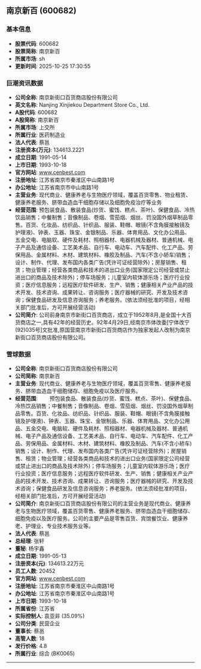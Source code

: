 ## 南京新百 (600682)

### 基本信息

- **股票代码**: 600682
- **股票简称**: 南京新百
- **所属市场**: sh
- **更新时间**: 2025-10-25 17:30:55

### 巨潮资讯数据

- **公司全称**: 南京新街口百货商店股份有限公司
- **英文名称**: Nanjing Xinjiekou Department Store Co., Ltd.
- **A股代码**: 600682
- **A股简称**: 南京新百
- **所属市场**: 上交所
- **所属行业**: 医药制造业
- **法人代表**: 蔡邕
- **注册资本(万元)**: 134613.2221
- **成立日期**: 1991-05-14
- **上市日期**: 1993-10-18
- **官方网站**: www.cenbest.com
- **注册地址**: 江苏省南京市秦淮区中山南路1号
- **办公地址**: 江苏省南京市中山南路1号
- **主营业务**: 现代商业、健康养老与生物医疗领域，覆盖百货零售、物业租赁、健康养老服务、脐带血造血干细胞存储以及细胞免疫治疗等业务
- **经营范围**: 预包装食品、散装食品(炒货、蜜饯、糕点、茶叶)、保健食品、冷热饮品销售；中餐制售；音像制品、卷烟、雪茄烟、烟丝、罚没国外烟草制品零售。百货、化妆品、纺织品、针织品、服装、鞋帽、眼镜(不含角膜接触镜及护理液)、钟表、玉器、珠宝、金银制品、乐器、体育用品、文化办公用品、五金交电、电脑软、硬件及耗材、照相器材、电器机械及器材、普通机械、电子产品及通信设备、工艺美术品、自行车、电动车、汽车配件、化工产品、劳保用品、金属材料、木材、建筑材料、橡胶及制品、汽车(不含小轿车)销售；设计、制作、代理、发布国内各类广告(凭许可证经营除外)；房屋销售、租赁；物业管理；经营各类商品和技术的进出口业务(国家限定公司经营或禁止进出口的商品及技术除外)；停车场服务；儿童室内软体游乐场；医疗行业投资；医疗信息服务；远程医疗软件研发、生产、销售；健康相关产业产品的技术开发、技术咨询、成果转让、咨询服务；医疗器械的研究、开发及技术咨询；保健食品研发及信息咨询服务；养老服务。(依法须经批准的项目，经相关部门批准后，方可开展经营活动)
- **公司简介**: 公司前身南京市新街口百货商店，成立于1952年8月,是全国十大百货商店之一,具有42年的经营历史。92年4月29日,经南京市体改委[宁体改宁(92)035号]文批准,原国营南京市新街口百货商店作为独家发起人改制为南京新街口百货商店股份有限公司。

### 雪球数据

- **公司全称**: 南京新街口百货商店股份有限公司
- **公司简称**: 南京新百
- **主营业务**: 现代商业、健康养老与生物医疗领域，覆盖百货零售、健康养老服务、脐带血造血干细胞储存、细胞免疫以及医疗服务。
- **经营范围**: 　　预包装食品、散装食品(炒货、蜜饯、糕点、茶叶)、保健食品、冷热饮品销售；中餐制售；音像制品、卷烟、雪茄烟、烟丝、罚没国外烟草制品零售。百货、化妆品、纺织品、针织品、服装、鞋帽、眼镜(不含角膜接触镜及护理液)、钟表、玉器、珠宝、金银制品、乐器、体育用品、文化办公用品、五金交电、电脑软、硬件及耗材、照相器材、电器机械及器材、普通机械、电子产品及通信设备、工艺美术品、自行车、电动车、汽车配件、化工产品、劳保用品、金属材料、木材、建筑材料、橡胶及制品、汽车(不含小轿车)销售；设计、制作、代理、发布国内各类广告(凭许可证经营除外)；房屋销售、租赁；物业管理；经营各类商品和技术的进出口业务(国家限定公司经营或禁止进出口的商品及技术除外)；停车场服务；儿童室内软体游乐场；医疗行业投资；医疗信息服务；远程医疗软件研发、生产、销售；健康相关产业产品的技术开发、技术咨询、成果转让、咨询服务；医疗器械的研究、开发及技术咨询；保健食品研发及信息咨询服务；养老服务。(依法须经批准的项目，经相关部门批准后，方可开展经营活动)
- **公司简介**: 南京新街口百货商店股份有限公司的主营业务是现代商业、健康养老与生物医疗领域，覆盖百货零售、健康养老服务、脐带血造血干细胞储存、细胞免疫以及医疗服务。公司的主要产品是零售百货、宾馆餐饮业、健康养老、护理业、专业技术服务业等。
- **法人代表**: 蔡邕
- **总经理**: 张轩
- **董秘**: 杨宇鑫
- **成立日期**: 1991-05-13
- **注册资本(元)**: 134613.22万元
- **员工人数**: 20452
- **官方网站**: www.cenbest.com
- **注册地址**: 江苏省南京市秦淮区中山南路1号
- **办公地址**: 江苏省南京市秦淮区中山南路1号
- **上市日期**: 1993-10-18
- **所属省份**: 江苏省
- **实际控制人**: 袁亚非 (35.09%)
- **公司分类**: 民营企业
- **董事长**: 蔡邕
- **高管人数**: 18
- **发行价格**: 4.8
- **所属行业**: 综合 (BK0065)

---
